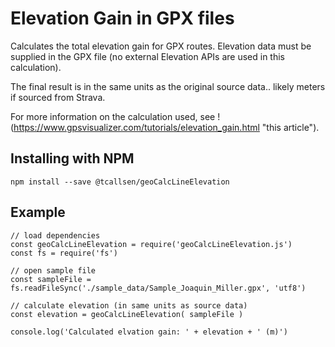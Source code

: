 # Elevation Gain in GPX files 
Calculates the total elevation gain for GPX routes. Elevation data must be supplied in the GPX file (no external Elevation APIs are used in this calculation).

The final result is in the same units as the original source data.. likely meters if sourced from Strava.

For more information on the calculation used, see !(https://www.gpsvisualizer.com/tutorials/elevation_gain.html "this article").

## Installing with NPM

```
npm install --save @tcallsen/geoCalcLineElevation
```

## Example
```
// load dependencies 
const geoCalcLineElevation = require('geoCalcLineElevation.js')
const fs = require('fs')

// open sample file
const sampleFile = fs.readFileSync('./sample_data/Sample_Joaquin_Miller.gpx', 'utf8')

// calculate elevation (in same units as source data)
const elevation = geoCalcLineElevation( sampleFile )

console.log('Calculated elvation gain: ' + elevation + ' (m)')
```